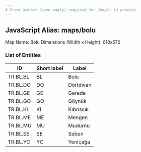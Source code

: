 ```yaml
---
# Front matter (even empty) required for Jekyll to process
---
```


## JavaScript Alias: maps/bolu

Map Name: Bolu
Dimensions (Width x Height): 610x570





### List of Entities

ID | Short label | Label
---|---|---|
TR.BL.BL | BL | Bolu
TR.BL.DO | DO | Dörtdivan
TR.BL.GE | GE | Gerede
TR.BL.GO | GO | Göynük
TR.BL.KI | KI | Kıbrıscık
TR.BL.ME | ME | Mengen
TR.BL.MU | MU | Mudurnu
TR.BL.SE | SE | Seben
TR.BL.YC | YC | Yeniçağa